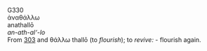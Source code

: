 <body>
  <p>G330<br>  ἀναθάλλω  <br> anathallō  <br><i>an-ath-al‘-lo </i><br>From <a href="g0303.htm">303</a> and   θάλλω    thallō   (to <i>flourish</i>); to <i>revive:</i> - flourish again.<br></p>
 </body>